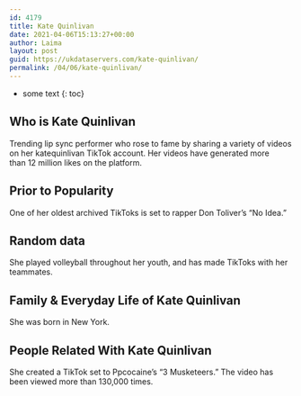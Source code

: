 ```yaml
---
id: 4179
title: Kate Quinlivan
date: 2021-04-06T15:13:27+00:00
author: Laima
layout: post
guid: https://ukdataservers.com/kate-quinlivan/
permalink: /04/06/kate-quinlivan/
---
```


* some text
{: toc}


## Who is Kate Quinlivan
                  
                  
                  
Trending lip sync performer who rose to fame by sharing a variety of videos on her katequinlivan TikTok account. Her videos have generated more than 12 million likes on the platform.
                  
              
            
              
            
                
                
                
## Prior to Popularity
                  
                  
                  
One of her oldest archived TikToks is set to rapper Don Toliver&#8217;s &#8220;No Idea.&#8221;
                  
              
            
              
            
                
                
                
## Random data
                  
                  
                  
She played volleyball throughout her youth, and has made TikToks with her teammates. 
                  
              
            
              
            
                
                
                
## Family & Everyday Life of Kate Quinlivan
                  
                  
                  
She was born in New York.
                  
              
            
              
            
                
                
                
## People Related With Kate Quinlivan
                  
                  
                  
She created a TikTok set to Ppcocaine&#8217;s &#8220;3 Musketeers.&#8221; The video has been viewed more than 130,000 times. 
                  
              
            
              
            
                
              
            
              
              
            
            
              
            
          
          
          
